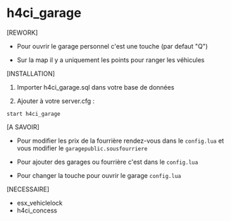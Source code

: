 # h4ci_garage


[REWORK]

- Pour ouvrir le garage personnel c'est une touche (par defaut "Q")

- Sur la map il y a uniquement les points pour ranger les véhicules


[INSTALLATION]

1) Importer h4ci_garage.sql dans votre base de données

2) Ajouter à votre server.cfg :

```
start h4ci_garage
```

[A SAVOIR]

* Pour modifier les prix de la fourrière rendez-vous dans le ``config.lua`` et vous modifier le ``garagepublic.sousfourriere``


* Pour ajouter des garages ou fourrière c'est dans le ``config.lua`` 


* Pour changer la touche pour ouvrir le garage ``config.lua`` 



[NECESSAIRE]

* esx_vehiclelock
* h4ci_concess